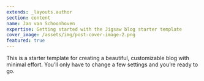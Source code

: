 ```yaml
---
extends: _layouts.author
section: content
name: Jan van Schoonhoven
expertise: Getting started with the Jigsaw blog starter template
cover_image: /assets/img/post-cover-image-2.png
featured: true
---
```


This is a starter template for creating a beautiful, customizable blog with minimal effort. You’ll only have to change a few settings and you’re ready to go.<!-- more -->